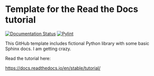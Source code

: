 # Template for the Read the Docs tutorial

[![Documentation Status](https://readthedocs.org/projects/antu-rtd-tutorial/badge/?version=latest)](https://antu-rtd-tutorial.readthedocs.io/en/latest/?badge=latest) 
[![Pylint](https://github.com/AntuVenciu/antu-rtd-tutorial/actions/workflows/pylint.yml/badge.svg)](https://github.com/AntuVenciu/antu-rtd-tutorial/actions/workflows/pylint.yml)


This GitHub template includes fictional Python library
with some basic Sphinx docs.
I am getting crazy.

Read the tutorial here:

https://docs.readthedocs.io/en/stable/tutorial/
